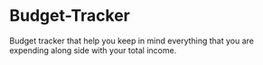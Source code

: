 # Budget-Tracker
Budget tracker that help you keep in mind everything that you are expending along side with your total income.
